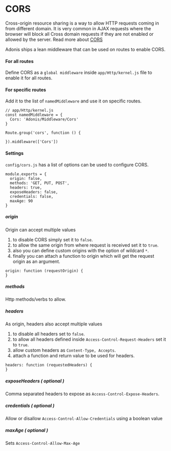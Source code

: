 # CORS

Cross-origin resource sharing is a way to allow HTTP requests coming in from different domain. It is very common in AJAX requests where the browser will block all Cross domain requests if they are not enabled or allowed by the server. Read more about [CORS](https://developer.mozilla.org/en-US/docs/Web/HTTP/Access_control_CORS)

Adonis ships a lean middleware that can be used on routes to enable CORS.

#### For all routes

Define CORS as a `global middleware` inside `app/Http/kernel.js` file to enable it for all routes.

#### For specific routes

Add it to the list of `namedMiddleware` and use it on specific routes.

```javascript,line-numbers
// app/Http/kernel.js
const namedMiddleware = {
  Cors: 'Adonis/Middleware/Cors'
}
```

```javascript,line-numbers
Route.group('cors', function () {

}).middleware(['Cors'])
```

#### Settings

`config/cors.js` has a list of options can be used to configure CORS.

```javascript,line-numbers
module.exports = {
  origin: false,
  methods: 'GET, PUT, POST',
  headers: true,
  exposeHeaders: false,
  credentials: false,
  maxAge: 90
}
```

##### origin
Origin can accept multiple values
1. to disable CORS simply set it to `false`.
2. to allow the same origin from where request is received set it to `true`.
3. also you can define custom origins with the option of wildcard `*`.
4. finally you can attach a function to origin which will get the request origin as an argument.

```javascript,line-numbers
origin: function (requestOrigin) {
}
```

##### methods
Http methods/verbs to allow.

##### headers
As origin, headers also accept multiple values
1. to disable all headers set to `false`.
2. to allow all headers defined inside `Access-Control-Request-Headers` set it to `true`.
3. allow custom headers as `Content-Type, Accepts`.
4. attach a function and return value to be used for headers.

```javascript,line-numbers
headers: function (requestedHeaders) {
}
```

##### exposeHeaders <span>( optional )</span>
Comma separated headers to expose as `Access-Control-Expose-Headers`.

##### credentials <span>( optional )</span>
Allow or disallow `Access-Control-Allow-Credentials` using a boolean value

##### maxAge <span>( optional )</span>
Sets `Access-Control-Allow-Max-Age`
